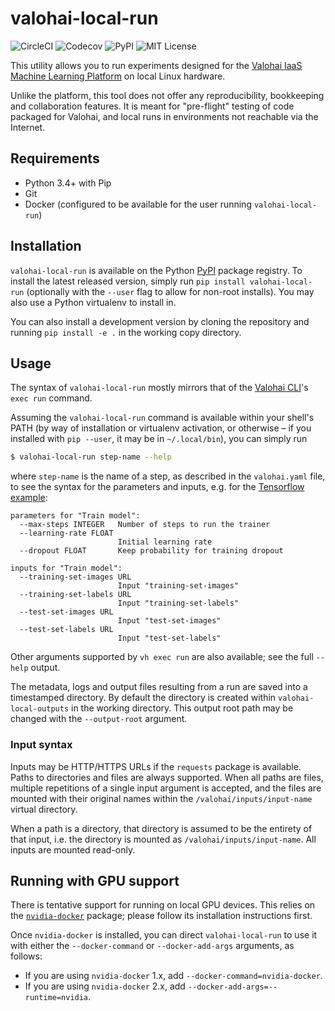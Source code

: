 valohai-local-run
=================

![CircleCI](https://img.shields.io/circleci/project/github/valohai/valohai-local-run.svg)
![Codecov](https://img.shields.io/codecov/c/github/valohai/valohai-local-run.svg)
![PyPI](https://img.shields.io/pypi/v/valohai-local-run.svg)
![MIT License](https://img.shields.io/github/license/valohai/valohai-local-run.svg)


This utility allows you to run experiments designed for the
[Valohai IaaS Machine Learning Platform][valohai] on local Linux hardware.

Unlike the platform, this tool does not offer any reproducibility,
bookkeeping and collaboration features. It is meant for "pre-flight" testing
of code packaged for Valohai, and local runs in environments not reachable
via the Internet.

Requirements
------------

* Python 3.4+ with Pip
* Git
* Docker (configured to be available for the user running `valohai-local-run`)

Installation
------------

`valohai-local-run` is available on the Python [PyPI][pypi] package registry.
To install the latest released version, simply run `pip install valohai-local-run`
(optionally with the `--user` flag to allow for non-root installs).  You may
also use a Python virtualenv to install in.

You can also install a development version by cloning the repository and running 
`pip install -e .` in the working copy directory.

Usage
-----

The syntax of `valohai-local-run` mostly mirrors that of the [Valohai CLI][cli]'s
`exec run` command.

Assuming the `valohai-local-run` command is available within your shell's PATH
(by way of installation or virtualenv activation, or otherwise – if you installed
with `pip --user`, it may be in `~/.local/bin`), you can simply run

```bash
$ valohai-local-run step-name --help
``` 

where `step-name` is the name of a step, as described in the `valohai.yaml` file,
to see the syntax for the parameters and inputs, e.g. for the [Tensorflow example][tfe]:

```
parameters for "Train model":
  --max-steps INTEGER   Number of steps to run the trainer
  --learning-rate FLOAT
                        Initial learning rate
  --dropout FLOAT       Keep probability for training dropout

inputs for "Train model":
  --training-set-images URL
                        Input "training-set-images"
  --training-set-labels URL
                        Input "training-set-labels"
  --test-set-images URL
                        Input "test-set-images"
  --test-set-labels URL
                        Input "test-set-labels"
```

Other arguments supported by `vh exec run` are also available; see the full `--help` output.

The metadata, logs and output files resulting from a run are saved into a timestamped directory.
By default the directory is created within `valohai-local-outputs` in the working directory.
This output root path may be changed with the `--output-root` argument.

### Input syntax

Inputs may be HTTP/HTTPS URLs if the `requests` package is available.  
Paths to directories and files are always supported.
When all paths are files, multiple repetitions of a single input argument is accepted, and
the files are mounted with their original names within the `/valohai/inputs/input-name` virtual
directory.

When a path is a directory, that directory is assumed to be the entirety of that input,
i.e. the directory is mounted as `/valohai/inputs/input-name`.  All inputs are mounted read-only.

Running with GPU support
------------------------

There is tentative support for running on local GPU devices.
This relies on the [`nvidia-docker`][nd] package; please follow its installation
instructions first.

Once `nvidia-docker` is installed, you can direct `valohai-local-run` to use it with
either the `--docker-command` or `--docker-add-args` arguments, as follows:

* If you are using `nvidia-docker` 1.x, add `--docker-command=nvidia-docker`.
* If you are using `nvidia-docker` 2.x, add `--docker-add-args=--runtime=nvidia`.

[valohai]: https://valohai.com/?utm_source=valohai-local-run-readme
[pypi]: https://pypi.org/project/valohai-local-run/
[cli]: https://github.com/valohai/valohai-cli/
[tfe]: https://github.com/valohai/tensorflow-example/
[nd]: https://github.com/NVIDIA/nvidia-docker
